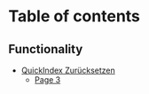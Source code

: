 # Table of contents

## Functionality

* [QuickIndex Zurücksetzen](README.md)
  * [Page 3](functionality/quickindex-zurucksetzen/page-3.md)
